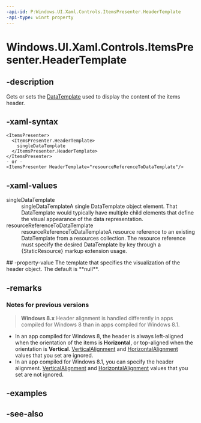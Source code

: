 ```yaml
---
-api-id: P:Windows.UI.Xaml.Controls.ItemsPresenter.HeaderTemplate
-api-type: winrt property
---
```


<!-- Property syntax
public Windows.UI.Xaml.DataTemplate HeaderTemplate { get;  set; }
-->

# Windows.UI.Xaml.Controls.ItemsPresenter.HeaderTemplate

## -description
Gets or sets the [DataTemplate](../windows.ui.xaml/datatemplate.md) used to display the content of the items header.



## -xaml-syntax
```xaml
<ItemsPresenter>
  <ItemsPresenter.HeaderTemplate>
    singleDataTemplate
  </ItemsPresenter.HeaderTemplate>
</ItemsPresenter>
- or -
<ItemsPresenter HeaderTemplate="resourceReferenceToDataTemplate"/>
```


## -xaml-values
<dl><dt>singleDataTemplate</dt><dd>singleDataTemplateA single DataTemplate object element. That DataTemplate would typically have multiple child elements that define the visual appearance of the data representation.</dd>
<dt>resourceReferenceToDataTemplate</dt><dd>resourceReferenceToDataTemplateA resource reference to an existing DataTemplate from a resources collection. The resource reference must specify the desired DataTemplate by key through a {StaticResource} markup extension usage.</dd>
</dl>
## -property-value
The template that specifies the visualization of the header object. The default is **null**.

## -remarks

### Notes for previous versions

> **Windows 8.x**
> Header alignment is handled differently in apps compiled for Windows 8 than in apps compiled for Windows 8.1.

+ In an app compiled for Windows 8, the header is always left-aligned when the orientation of the items is **Horizontal**, or top-aligned when the orientation is **Vertical**. [VerticalAlignment](../windows.ui.xaml/frameworkelement_verticalalignment.md) and [HorizontalAlignment](../windows.ui.xaml/frameworkelement_horizontalalignment.md) values that you set are ignored.
+ In an app compiled for Windows 8.1, you can specify the header alignment. [VerticalAlignment](../windows.ui.xaml/frameworkelement_verticalalignment.md) and [HorizontalAlignment](../windows.ui.xaml/frameworkelement_horizontalalignment.md) values that you set are not ignored.


## -examples

## -see-also
